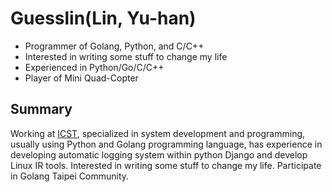 # Guesslin(Lin, Yu-han)

* Programmer of Golang, Python, and C/C++
* Interested in writing some stuff to change my life
* Experienced in Python/Go/C/C++
* Player of Mini Quad-Copter


## Summary

Working at [ICST][], specialized in system development and programming, usually using Python and Golang programming language, has experience in developing automatic logging system within python Django and develop Linux IR tools. Interested in writing some stuff to change my life. Participate in Golang Taipei Community.

[ICST]: https://www.icst.org.tw/
